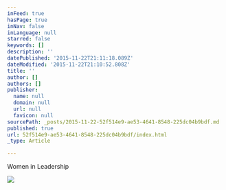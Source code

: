 ```yaml
---
inFeed: true
hasPage: true
inNav: false
inLanguage: null
starred: false
keywords: []
description: ''
datePublished: '2015-11-22T21:11:18.089Z'
dateModified: '2015-11-22T21:10:52.808Z'
title: ''
author: []
authors: []
publisher:
  name: null
  domain: null
  url: null
  favicon: null
sourcePath: _posts/2015-11-22-52f514e9-ae53-4641-8548-225dc04b9bdf.md
published: true
url: 52f514e9-ae53-4641-8548-225dc04b9bdf/index.html
_type: Article

---
```

Women in Leadership 

![](src)